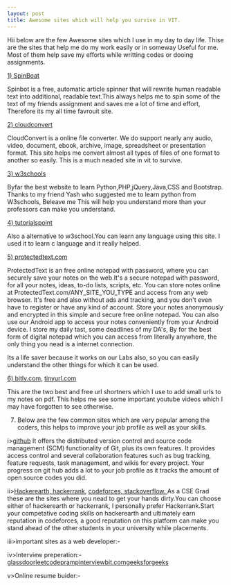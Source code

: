 ```yaml
---
layout: post
title: Awesome sites which will help you survive in VIT.
---
```

Hii below are the few Awesome sites which I use in my day to day life. Thise are the sites that help me do my work easily or in someway Useful for me. Most of them help save my efforts while writting codes or dooing assignments.

<a href="https://spinbot.com/">1) SpinBoat</a>

 Spinbot is a free, automatic article spinner that will rewrite human readable text into additional, readable text.This always helps me to spin some of the text of my friends assignment and saves me a lot of time and effort, Therefore its my all time favrouit site.

<a href="https://cloudconvert.com/">2) cloudconvert</a>

 CloudConvert is a online file converter. We do support nearly any audio, video, document, ebook, archive, image, spreadsheet or presentation format. This site helps me convert almost all types of files of one format to another so easily. This is a much neaded site in vit to survive.

<a href="https://www.w3schools.com/">3) w3schools</a>

 Byfar the best website to learn Python,PHP,jQuery,Java,CSS and Bootstrap. Thanks to my friend Yash who suggested me to learn python from W3schools, Beleave me This will help you understand more than your professors can make you understand.

<a href="https://www.tutorialspoint.com/index.htm">4) tutorialspoint</a>

Also a alternative to w3school.You can learn any language using this site. I used it to learn c language and it really helped.

<a href="https://www.protectedtext.com/">5) protectedtext.com</a>

ProtectedText is an free online notepad with password, where you can securely save your notes on the web.It's a secure notepad with password, for all your notes, ideas, to-do lists, scripts, etc. You can store notes online at ProtectedText.com/ANY_SITE_YOU_TYPE and access from any web browser. It's free and also without ads and tracking, and you don't even have to register or have any kind of account. Store your notes anonymously and encrypted in this simple and secure free online notepad. You can also use our Android app to access your notes conveniently from your Android device.
I store my daily tast, some deadlines of my DA's, By for the best form of digital notepad which you can access from literally anywhere, the only thing you nead is a internet connection.

Its a life saver because it works on our Labs also, so you can easily understand the other things for which it can be used.  

<a href="https://bitly.com/">6) bitly.com,</a> <a href="https://tinyurl.com/">tinyurl.com</a>

This are the two best and free url shortners which I use to add small urls to my notes on pdf. This helps me see some important youtube videos which I may have forgotten to see otherwise.

7) Below are the few common sites which are very pepular among the coders, this helps to improve your job profile as well as your skills.

i><a href="https://github.com/">github</a>
It offers the distributed version control and source code management (SCM) functionality of Git, plus its own features. It provides access control and several collaboration features such as bug tracking, feature requests, task management, and wikis for every project. Your progress on git hub adds a lot to your job profile as it tracks the amount of open source codes you did.

ii><a href="https://www.hackerearth.com/">Hackerearth, </a><a href="https://www.hackerrank.com/">hackerrank</a>, <a href="https://codeforces.com/">codeforces, </a><a href="https://stackoverflow.com/">stackoverflow. </a>
As a CSE Grad these are the sites where you nead to get your hands dirty.You can choose either of hackerearth or hackerrank, I personally prefer Hackerrank.Start your competative coding skills on hackerearth and ultimately earn reputation in codeforces, a good reputation on this platform can make you stand ahead of the other students in your university while placements.

iii>important sites as a web developer:-
<a href="https://getbootstrap.com/"></a><a href="https://materializecss.com/"></a><a href="https://hackerthemes.com/bootstrap-cheatsheet/"></a><a href="https://fontawesome.com/"></a><a href="https://www.flaticon.com/"></a>

iv>Interview preperation:-
<a href="https://www.glassdoor.co.in/index.htm">glassdoor</a><a href="https://leetcode.com/">leetcode</a><a href="https://www.pramp.com/#/">pramp</a><a href="https://www.interviewbit.com/">interviewbit.com</a><a href="https://www.geeksforgeeks.org/">geeksforgeeks</a>

v>Online resume buider:-
<a href="https://novoresume.com/"></a>




